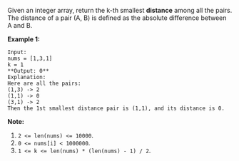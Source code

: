 Given an integer array, return the k-th smallest **distance** among all the
pairs. The distance of a pair (A, B) is defined as the absolute difference
between A and B.

**Example 1:**  

    
    
    Input:
    nums = [1,3,1]
    k = 1
    **Output: 0** 
    Explanation:
    Here are all the pairs:
    (1,3) -> 2
    (1,1) -> 0
    (3,1) -> 2
    Then the 1st smallest distance pair is (1,1), and its distance is 0.
    

**Note:**  

  1. `2 <= len(nums) <= 10000`.
  2. `0 <= nums[i] < 1000000`.
  3. `1 <= k <= len(nums) * (len(nums) - 1) / 2`.

